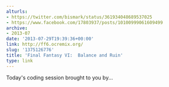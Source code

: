 ```yaml
---
alturls:
- https://twitter.com/bismark/status/361934048689537025
- https://www.facebook.com/17803937/posts/10100999061609499
archive:
- 2013-07
date: '2013-07-29T19:39:36+00:00'
link: http://ff6.ocremix.org/
slug: '1375126776'
title: 'Final Fantasy VI:  Balance and Ruin'
type: link
---
```


Today's coding session brought to you by...

